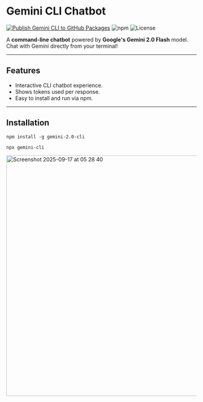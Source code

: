 # Gemini CLI Chatbot
[![Publish Gemini CLI to GitHub Packages](https://github.com/sudo-self/gemini-2.0-cli/actions/workflows/npm-publish-github-packages.yml/badge.svg)](https://github.com/sudo-self/gemini-2.0-cli/actions/workflows/npm-publish-github-packages.yml)
![npm](https://img.shields.io/npm/v/gemini-2.0-cli)
![License](https://img.shields.io/npm/l/gemini-2.0-cli)

A **command-line chatbot** powered by **Google's Gemini 2.0 Flash** model. Chat with Gemini directly from your terminal!

---

## Features

- Interactive CLI chatbot experience.
- Shows tokens used per response.
- Easy to install and run via npm.

---

## Installation


```
npm install -g gemini-2.0-cli

```

```
npx gemini-cli
```

<img width="1158" height="637" alt="Screenshot 2025-09-17 at 05 28 40" src="https://github.com/user-attachments/assets/32524649-2f18-4ac3-84d4-6215a517193a" />




